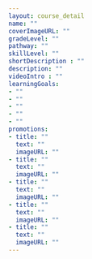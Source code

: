 ```yaml
---
layout: course_detail
name: ""
coverImageURL: ""
gradeLevel: ""
pathway: ""
skillLevel: ""
shortDescription : ""
description: ""
videoIntro : ""
learningGoals:
- ""
- ""
- ""
- ""
- ""
promotions:
- title: ""
  text: ""
  imageURL: ""
- title: ""
  text: ""
  imageURL: ""
- title: ""
  text: ""
  imageURL: ""
- title: ""
  text: ""
  imageURL: ""
- title: ""
  text: ""
  imageURL: ""
---
```

